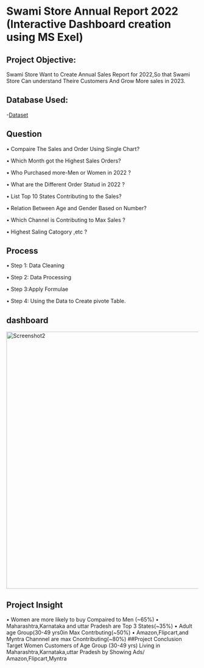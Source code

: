 # Swami Store Annual Report 2022 (Interactive Dashboard creation using MS Exel)

## Project Objective:
Swami Store Want to Create Annual Sales Report for 2022,So that Swami  Store Can understand Theire Customers And Grow More sales in 2023.
## Database Used:
-<a href="https://github.com/pradnya-madane/Data-Analysis-Dashboard-2?tab=readme-ov-file#data-analysis-dashboard-2">Dataset</a>


## Question 
•	Compaire The Sales and Order Using Single Chart?

•	Which Month got the Highest Sales Orders?

•	Who Purchased more-Men or Women in 2022 ?

•	What are the Different Order Statud in 2022 ?

•	List Top 10 States Contributing to the Sales?

•	Relation Between Age  and Gender  Based on Number?

•	Which Channel is Contributing to Max Sales ?

•	Highest Saling Catogory ,etc ?

 ## Process
 
•	Step 1: Data Cleaning

•	Step 2: Data Processing 

•	Step 3:Apply Formulae

•	Step 4: Using the Data to Create pivote  Table.

## dashboard
<img width="673" alt="Screenshot2" src="https://github.com/user-attachments/assets/d57ee02b-8536-45ac-ac22-94b94f50d89a" />

## Project Insight 
•	Women are more likely to buy Compaired to Men (~65%)
•	Maharashtra,Karnataka and uttar Pradesh are Top 3 States(~35%)
•	Adult age Group(30-49 yrs0in Max Contrbuting(~50%)
•	Amazon,Flipcart,and Myntra Channnel are max Cnontributing(~80%)
##Project Conclusion
Target Women Customers of Age Group (30-49 yrs) Living in Maharashtra,Karnataka,uttar Pradesh by Showing Ads/ Amazon,Flipcart,Myntra



